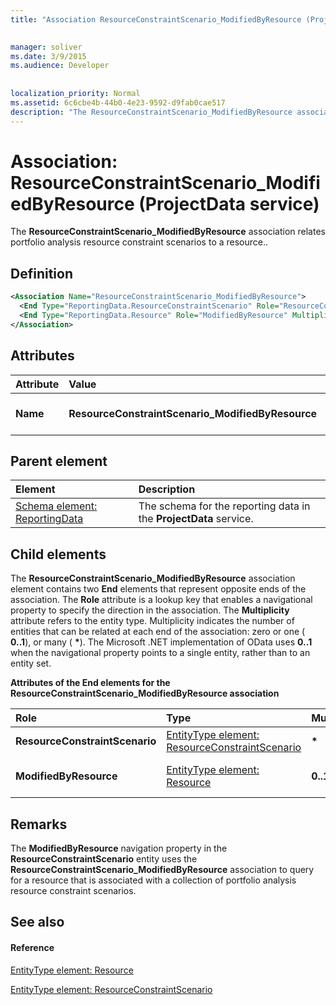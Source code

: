 ```yaml
---
title: "Association ResourceConstraintScenario_ModifiedByResource (ProjectData service)"

 
manager: soliver
ms.date: 3/9/2015
ms.audience: Developer
 
 
localization_priority: Normal
ms.assetid: 6c6cbe4b-44b0-4e23-9592-d9fab0cae517
description: "The ResourceConstraintScenario_ModifiedByResource association relates portfolio analysis resource constraint scenarios to a resource.."
---
```


# Association: ResourceConstraintScenario_ModifiedByResource (ProjectData service)

The **ResourceConstraintScenario_ModifiedByResource** association relates portfolio analysis resource constraint scenarios to a resource.. 
  
## Definition

```XML
<Association Name="ResourceConstraintScenario_ModifiedByResource">
  <End Type="ReportingData.ResourceConstraintScenario" Role="ResourceConstraintScenario" Multiplicity="*" />
  <End Type="ReportingData.Resource" Role="ModifiedByResource" Multiplicity="0..1" />
</Association>
```

## Attributes

|**Attribute**|**Value**|**Description**|
|:-----|:-----|:-----|
|**Name** <br/> |**ResourceConstraintScenario_ModifiedByResource** <br/> |Identifies the two entity types that form the **ResourceConstraintScenario_ModifiedByResource** association.  <br/> |
   
## Parent element

|**Element**|**Description**|
|:-----|:-----|
|[Schema element: ReportingData](schema-reportingdata-projectdata-service.md) <br/> |The schema for the reporting data in the **ProjectData** service.  <br/> |
   
## Child elements

The **ResourceConstraintScenario_ModifiedByResource** association element contains two **End** elements that represent opposite ends of the association. The **Role** attribute is a lookup key that enables a navigational property to specify the direction in the association. The **Multiplicity** attribute refers to the entity type. Multiplicity indicates the number of entities that can be related at each end of the association: zero or one ( **0..1**), or many ( **\***). The Microsoft .NET implementation of OData uses **0..1** when the navigational property points to a single entity, rather than to an entity set. 
  
**Attributes of the End elements for the ResourceConstraintScenario_ModifiedByResource association**

|**Role**|**Type**|**Multiplicity**|**Description**|
|:-----|:-----|:-----|:-----|
|**ResourceConstraintScenario** <br/> |[EntityType element: ResourceConstraintScenario](entitytype-resourceconstraintscenario-projectdata-service.md) <br/> |**\*** <br/> |The collection of resource constraint scenarios in the reporting tables.  <br/> |
|**ModifiedByResource** <br/> |[EntityType element: Resource](entitytype-resource-projectdata-service.md) <br/> |**0..1** <br/> |The resource object that is referenced in the **ResourceConstraintScenario_ModifiedByResource** association.  <br/> |
   
## Remarks

The **ModifiedByResource** navigation property in the **ResourceConstraintScenario** entity uses the **ResourceConstraintScenario_ModifiedByResource** association to query for a resource that is associated with a collection of portfolio analysis resource constraint scenarios. 
  
## See also

#### Reference

[EntityType element: Resource](entitytype-resource-projectdata-service.md)
  
[EntityType element: ResourceConstraintScenario](entitytype-resourceconstraintscenario-projectdata-service.md)

